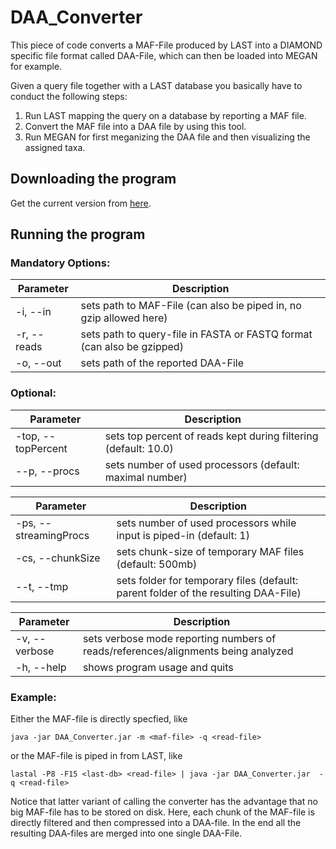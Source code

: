 # DAA_Converter

This piece of code converts a MAF-File produced by LAST into a DIAMOND specific file format called DAA-File, which can then be loaded into MEGAN for example.

Given a query file together with a LAST database you basically have to conduct the following steps:

1. Run LAST mapping the query on a database by reporting a MAF file.
2. Convert the MAF file into a DAA file by using this tool.
3. Run MEGAN for first meganizing the DAA file and then visualizing the assigned taxa.

## Downloading the program

Get the current version from [here](https://github.com/BenjaminAlbrecht84/DAA_Converter/releases/download/v0.8.5/DAA_Converter_v0.8.5.jar).

## Running the program

### Mandatory Options:
 
Parameter | Description
--------- | -----------
-i, --in  | sets path to MAF-File (can also be piped in, no gzip allowed here)
-r, -- reads  | sets path to query-file in FASTA or FASTQ format (can also be gzipped)
-o, --out  | sets path of the reported DAA-File

### Optional: 

Parameter | Description
--------- | -----------
-top, --topPercent | sets top percent of reads kept during filtering (default: 10.0)
--p, --procs | sets number of used processors (default: maximal number)

Parameter | Description
--------- | ----------
-ps, --streamingProcs | sets number of used processors while input is piped-in (default: 1)
-cs, --chunkSize |sets chunk-size of temporary MAF files (default: 500mb)
--t, --tmp  | sets folder for temporary files (default: parent folder of the resulting DAA-File)

Parameter | Description
--------- | -----------
-v, --verbose | sets verbose mode reporting numbers of reads/references/alignments being analyzed
-h, --help |	shows program usage and quits

### Example:

Either the MAF-file is directly specfied, like

``java -jar DAA_Converter.jar -m <maf-file> -q <read-file>``

or the MAF-file is piped in from LAST, like

``lastal -P8 -F15 <last-db> <read-file> | java -jar DAA_Converter.jar  -q <read-file>``

Notice that latter variant of calling the converter has the advantage that no big MAF-file has to be stored on disk. Here, each chunk of the MAF-file is directly filtered and then compressed into a DAA-file. In the end all the resulting DAA-files are merged into one single DAA-File.
